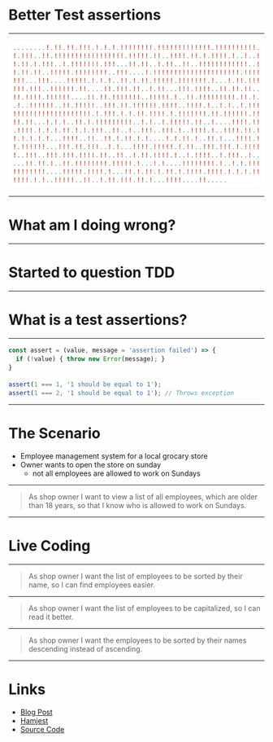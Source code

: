 # Better Test assertions

---

![failing tests](assets/failing_tests.png)

----
# What am I doing wrong? <!-- .element: class="color--white" -->

<!-- .slide: data-background="./assets/angry.gif" -->
<!-- .slide: data-color="white" -->

----
# Started to question TDD <!-- .element: class="color--white" -->

<!-- .slide: data-background="./assets/questioning_myself.gif" -->
<!-- .slide: data-color="white" -->

---

# What is a test assertions?

----

```js
const assert = (value, message = 'assertion failed') => {
  if (!value) { throw new Error(message); }
}

assert(1 === 1, '1 should be equal to 1');
assert(1 === 2, '1 should be equal to 1'); // Throws exception
```

---

# The Scenario

- Employee management system for a local grocary store
- Owner wants to open the store on sunday
  - not all employees are allowed to work on Sundays

----

> As shop owner I want to view a list of all employees, which are older than 18 years, so that I know who is allowed to work on Sundays.

----

# Live Coding <!-- .element: class="color--white" -->

<!-- .slide: data-background="./assets/supermarket.gif" -->
<!-- .slide: data-color="white" -->

----

> As shop owner I want the list of employees to be sorted by their name, so I can find employees easier.

----

> As shop owner I want the list of employees to be capitalized, so I can read it better.

----

> As shop owner I want the employees to be sorted by their names descending instead of ascending.

---

# Links
- [Blog Post](https://dev.to/webpapaya/writing-better-test-assertions-lml)
- [Hamjest](https://github.com/rluba/hamjest/wiki/Matcher-documentation)
- [Source Code](https://github.com/webpapaya/better-test-assertions)

